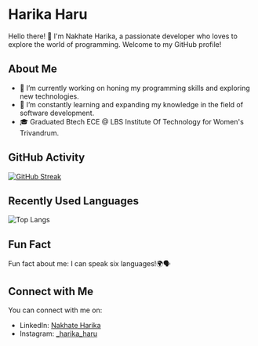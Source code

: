 # Harika Haru

Hello there! 👋 I'm Nakhate Harika, a passionate developer who loves to explore the world of programming. Welcome to my GitHub profile!

## About Me

- 🔭 I’m currently working on honing my programming skills and exploring new technologies.
- 🌱 I’m constantly learning and expanding my knowledge in the field of software development.
- 🎓 Graduated Btech ECE @ LBS Institute Of Technology for Women's Trivandrum.

## GitHub Activity

[![GitHub Streak](https://github-readme-streak-stats.herokuapp.com/?user=harika-haru)](https://github.com/harika-haru)

## Recently Used Languages

![Top Langs](https://github-readme-stats.vercel.app/api/top-langs/?username=harika-haru&layout=compact)

## Fun Fact

Fun fact about me: I can speak six languages!🌍🗣️

## Connect with Me

You can connect with me on:

- LinkedIn: [Nakhate Harika]([https://www.linkedin.com/in/your_linkedin_profile](https://www.linkedin.com/in/nakhate-harika))
- Instagram: [_harika_haru]([https://www.instagram.com/your_instagram_account/](https://instagram.com/_harika_haru?igshid=YmMyMTA2M2Y=))
